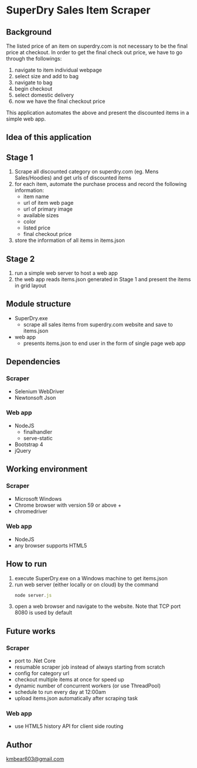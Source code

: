 # SuperDry Sales Item Scraper

## Background

The listed price of an item on superdry.com is not necessary to be the final price at checkout. In order to get the final check out price, we have to go through the followings:

1. navigate to item individual webpage
1. select size and add to bag
1. navigate to bag
1. begin checkout
1. select domestic delivery
1. now we have the final checkout price

This application automates the above and present the discounted items in a simple web app.

## Idea of this application

## Stage 1
1. Scrape all discounted category on superdry.com (eg. Mens Sales/Hoodies) and get urls of discounted items
1. for each item, automate the purchase process and record the following information:
    - item name
    - url of item web page
    - url of primary image
    - available sizes
    - color
    - listed price
    - final checkout price
1. store the information of all items in items.json
## Stage 2
1. run a simple web server to host a web app
1. the web app reads items.json generated in Stage 1 and present the items in grid layout

## Module structure
- SuperDry.exe
    - scrape all sales items from superdry.com website and save to items.json
- web app
    - presents items.json to end user in the form of single page web app

## Dependencies
### Scraper
- Selenium WebDriver
- Newtonsoft Json
### Web app
- NodeJS
  - finalhandler
  - serve-static
- Bootstrap 4
- jQuery

## Working environment
### Scraper
- Microsoft Windows
- Chrome browser with version 59 or above +
- chromedriver
### Web app
- NodeJS
- any browser supports HTML5

## How to run
1. execute SuperDry.exe on a Windows machine to get items.json
1. run web server (either locally or on cloud) by the command
    ```javascript
    node server.js
    ```
1. open a web browser and navigate to the website. Note that TCP port 8080 is used by default

## Future works
### Scraper
- port to .Net Core
- resumable scraper job instead of always starting from scratch
- config for category url
- checkout multiple items at once for speed up
- dynamic number of concurrent workers (or use ThreadPool)
- schedule to run every day at 12:00am
- upload items.json automatically after scraping task
### Web app
- use HTML5 history API for client side routing

## Author
kmbear603@gmail.com
